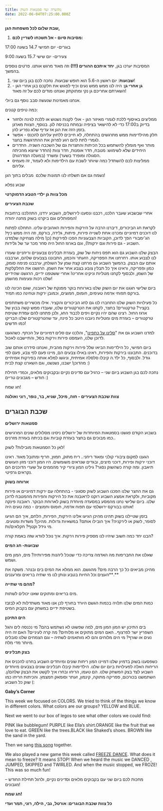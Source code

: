 ```yaml
---
title: מהשדה ועד סמטאות השוק
date: 2022-06-04T07:25:00.000Z
---
```



**שבת שלום לכל משפחות הגן,** 

1. **מסיבות סיום - אל תשכחו לשריין לכם:** 

בוגרים- יום חמישי 14.7 בשעה 17:00 

צעירים- יום שישי 15.7 בשעה 9:00 

המסיבות יערכו בגן, **יחד איתכם ההורים (!!!)** וזה מאוד מרגש אותנו. פרטים נוספים בהמשך.

1. **שבועות**: יום ראשון ה-5.6 הוא חופש שבועות. נחכה לכם בגן ביום שני! 
2. **גן אחרי גן**: היה לנו ממש ממש נעים וכיף לפגוש את חלקכם בגן אחרי הגן - השארתם אחריכם גן נקי ומתוקתק ואנחנו מודים לכם על זה מאוד! 

אנחנו מאמינות שנעשה סבב נוסף גם ביולי. 

כמה טיפים קטנים: 

* ממליצים באיסוף ללכת לגמרי מאיזור הגן - אולי לקנות נשנוש או ללכת לגינה ולחזור בדיוק ב17:00 כדי לא להישאר בציפיה ובמתח בכניסה לגן. בנוסף, הצוות מארגן בזמן הזה את הגן אז עדיף שלא נפריע להן. 
* חלק מהילדימות ממש מתרגשים בהתחלה, לא חייבים ללחוץ עליהם להכנס - אפשר לגמרי לתת להם רגע לפרוק את ההתרגשות בחצר. 
* מותר ואף מומלץ להשתמש בכל הכיתות והחצרות גם של השכבה השניה. החדרים היחידים שלא לשימוש: מטבח, חדר אומנות, חדר צוות (החדר שיוצא מהכיתה הסגולה ומופרד בשער) ומשרד (במעלה המדרגות).
* ממליצות לכם להשתדל כמה שיותר לשבת עם הילדימות ולא לעמוד, זה מעמיס עליהם. 

נשמח גם אם תשלחו לנו תמונות שלכם  מבלים בתוך הגן!

שבוע נפלא 

**מכל צוות גן ילדי הטבע הדמוקרטי**

**שכבת הצעירים**

אחרי שבשבוע שעבר הלכנו, רכבנו ונסענו לירושלים, השבוע ירדנו, התהלכנו ברחובות המפותלים וגם ביקרנו בשוק מחנה יהודה!

לקראת חג הביכורים, דיברנו הרבה על הירקות והפירות האהובים עלינו. התחלנו לפתוח לנו דוכנים דמיוניים ומכרנו אחת לשנייה פירות, פיתות, גלידה, בורקס, וזה היה ממש כיף! הג'ימבורי הפך לדוכן, הקוביות הצבעוניות הפכו לפירקות (כן! מילה מצחיקה שלמדנו השבוע - גם פירות וגם ירקות!), וגם בארגז החול היה סחר מכר ער של גלידות.

הבצק שלנו השבוע גם הוא תפס ניחוח של שוק, בעזרת תבלינים צבעוניים וריחניים שעזרו לנו לצבוע אותו. רחרחנו את הפפריקה, הזעתר והכמון, התבוננו בצבעים שלהם, וערבבנו אותם עם הבצק. בהמשך השבוע גם מרחנו קצת שמן על השולחן, ערבבנו פנימה סומק, כמון ופפריקה, וראינו איך כל תבלין צובע בצבע אחר את השמן. הרגשנו את החלקלקות של השמן, ולבסוף לקחנו מטליות וניקינו אחרינו! אחרי ששטפנו ידיים, הרגשנו שהידיים שלנו רכות ונעימות מהשמן!

ביום שלישי חגגנו את יום השוק שלנו בארוחת בוקר מפנקת של ראובנה, שגם הכינה לנו בורקס תפוחי אדמה טעימים, חומוס, חמוצים, וכמובן ירקות וטחינה כמו תמיד.

כל פעילויות השוק שלנו התחברו לנו גם לחג הביכורים והקציר. אילו מכשירים משתתפים בקציר? טרקטורים! בחצר, לקחנו את הטרקטורים שלנו, שעבדו ממש קשה בבוץ של ארגז החול. רצינו שהם יהיו נקיים ויפים לכבוד החג, ולכן פתחנו להם עמדת שטיפת טרקטורים – בעזרת מים ומטליות ניגבנו היטב כל פינה, עד שהטרקטורים שלנו הבריקו כמו חדשים!

למדנו השבוע גם את "[סלינו על כתפינו](https://www.youtube.com/watch?v=VQjtcrA3Akc)", והלכנו עם סלים דמיוניים על הכתף. כשהגענו לדוכן שלנו, העמסנו פירות וירקות בסל, והתיישבנו לאכול.

ביום חמישי, כל הילדימות הביאו שלל פירות וירקות מהבית, ואנחנו סידרנו אותם שוב בדוכנים. התבוננו בירקות והפירות, ראינו באילו צבעים הם, מיינו פעם לפי צבע, פעם לפי גודל. ולבסוף, כל ילד.ה קיבלו סלסלה אמיתית, וניגשו למלא אותה בפירקות אמיתיים מהדוכן! ישבנו, נשנשנו, וגם השארנו קצת לבית :)

נחכה לכם בגן השבוע ביום שני – כרגיל עם סדינים נקיים ובקבוקים מלאים, וכמדי תחילת חודש – מגבונים טריים :)

חג שמח!

**צוות שכבת הצעירים - חוה, מיכל, שגיא, בר, נופר, רוני ואולגה**

## **שכבת הבוגרים**

**סמטאות ירושלים** 

בשבוע הקודם פגשנו בסמטאות המיוחדות של ירושלים ניסינו מסלולים שונים המרגישים כמו מבוכים גם בחצר בעזרת קוביות וגם בכיתה בעזרת מזרנים..

לאן כל הסמטאות מובילות? לשוק!

הגענו למקום ציבורי קולני ומאוד ריחני.. ריח מתוק, חמוץ, חריף ומתובל מאוד. ראינו דוכני ירקות ופירות, דוכני מיצים, ובגדים שנראים משומשים. היו המון דוכני מזון העושים תיאבון. ומה קורה כשהשוק נסגר? גילינו המון ציורי קיר מהממים על שערי הדוכנים הם נקראים גרפיטי. 

**ארוחה בשוק**

גם את החצר שלנו הפכנו השבוע לשוק ססגוני - בהתחלה עם ירקות דמיוניים או פירות מקוביות, ולקראת אמצע השבוע רוקנו לראובנה את כל הירקות והפירות מהמטבח לדוכן שלנו. ביום שלישי נחנו מהמסע במסעדה מיוחדת בשוק לארוחת הבוקר. ראובנה פינקה אותנו בבורקס ירושלמי עם תפוח אדמה, חומוס וחמוצים - כמה טעים היה! 

בזמן שטיילנו בשוק תהינו מהיכן הגיעו אלינו הירקות, הפירות, הלחם, איך הם הגיעו לסופר, לשוק או לירקניה? איך הובילו אותם? במשאיות גדולות. מהיכן? משדות ומטעים. מי גידל וקטף? חקלאים/ות. 

הבנו יחד כמה חשוב שיהיו לנו מספיק פירות וירקות. איך נוכל לוודא שזה באמת קורה?

**שבועות- חג המים**

שאלנו את החברימות מה האדמה צריכה כדי שנוכל ליהנות מפירותיה? מים, המון מים ושמש. 

מהיכן מביאים כל כך הרבה מים? מהגשם. הוא ממלא את המים בים ובנהר. משקה את העצים וכל החיות בטבע ונותן לנו מי שתיה בריאים ומרעננים**.**

**מהם מי שתייה?** 

מים בריאים ומתוקים שאנו יכולים לשתות. 

כמות המים שלנו תלויה בכמות הגשם היורד בחורף לכן אנו מאוד משתדלות לא לבזבז בשטיפת ידיים במשחק עם בקבוק המים. 

**הים התיכון** 

בים התיכון יש המון המון מים, למה שפשוט לא נשתמש בהם? מי נכנסה לים והגל השפריץ ישר לפרצוף.. האם המים מתוקים או מלוחים? מה קרה לעיניים? האם זה היה נעים או שורף? מי הים מלוחים והם לא מותאמים לשתיה – וגם הצמחים שלנו סובלים מיותר מדי מלח.

**בצק תבלינים** 

כשפסענו בשוק בדמיון שלנו דמיינו המון ריחות שונים ומיוחדים השבוע בחרנו להכניס את הריחות האלה לפעילויות ביום יום שלנו. הילדימות קיבלו תבלינים שונים בצבעים מיוחדים השבוע לצד בצק המשחק שלנו. הם טעמו, הריחו ובחרו איך לקשט את הבצק שלהם/ן. השתמשנו בכורכום, פפריקה מתוקה, קינמון, זעתר וסומאק חמצמץ. והכיתות הריחו כמו שוק כל השבוע (:

**Gaby’s Corner**

This week we focused on COLORS. We tried to think of the things we know in different colors. What colors are our groups? YELLOW and BLUE.

Next we went to our box of legos to see what other colors we could find:

PINK like bubblegum! PURPLE like Ella’s shirt.ORANGE like the fruit that we love to eat. GREEN like the trees.BLACK like Shaked’s shoes. BROWN like the sand in the yard.

Then we sang [this song](https://youtu.be/zxIpA5nF_LY) together.

We also played a new game this week called [FREEZE DANCE](https://youtu.be/2UcZWXvgMZE). What does it mean to freeze? It means STOP! When we heard the music we DANCED , JUMPED, SKIPPED and TWIRLED. And when the music stopped, we FROZE! This was so much fun!

מחכות לכם ביום שני עם בקבוקים מלאים וסדינים נקיים, ולרגל תחילת החודש – מגבונים!

**חג שמח!**

**כל צוות שכבת הבוגרים: אורטל, גבי, הילה, רוני, תמר ועדי**